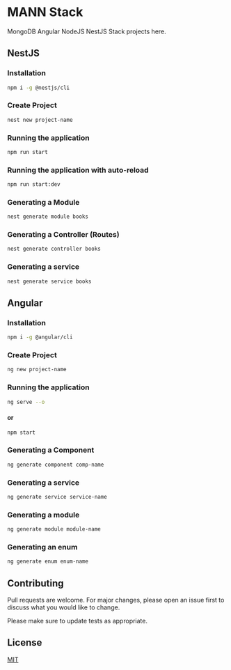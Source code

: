 # MANN Stack

MongoDB Angular NodeJS NestJS Stack projects here.

## NestJS

### Installation

```bash
npm i -g @nestjs/cli
```

### Create Project

```bash
nest new project-name
```

### Running the application

```bash
npm run start
```

### Running the application with auto-reload

```bash
npm run start:dev
```

### Generating a Module

```bash
nest generate module books
```

### Generating a Controller (Routes)

```bash
nest generate controller books
```

### Generating a service

```bash
nest generate service books
```

## Angular

### Installation

```bash
npm i -g @angular/cli
```

### Create Project

```bash
ng new project-name
```

### Running the application

```bash
ng serve --o
```
#### or

```bash
npm start
```

### Generating a Component

```bash
ng generate component comp-name
```

### Generating a service

```bash
ng generate service service-name
```

### Generating a module

```bash
ng generate module module-name
```
### Generating an enum

```bash
ng generate enum enum-name
```


## Contributing

Pull requests are welcome. For major changes, please open an issue first
to discuss what you would like to change.

Please make sure to update tests as appropriate.

## License

[MIT](https://choosealicense.com/licenses/mit/)
